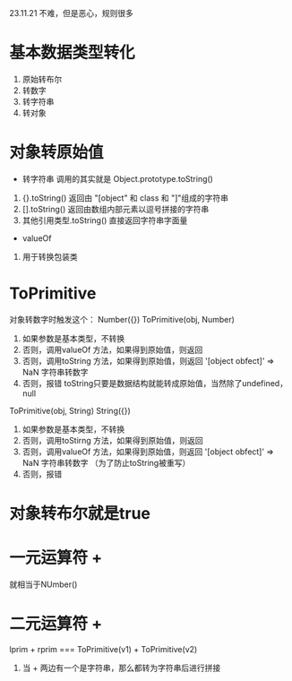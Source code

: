 23.11.21
不难，但是恶心，规则很多

# 基本数据类型转化
1. 原始转布尔
2. 转数字
3. 转字符串
4. 转对象

# 对象转原始值
- 转字符串 调用的其实就是 Object.prototype.toString()
1. {}.toString() 返回由 "[object" 和 class 和 "]"组成的字符串
2. [].toString() 返回由数组内部元素以逗号拼接的字符串
3. 其他引用类型.toString() 直接返回字符串字面量

- valueOf
1. 用于转换包装类

# ToPrimitive
对象转数字时触发这个： Number({})
ToPrimitive(obj, Number)
1. 如果参数是基本类型，不转换
2. 否则，调用valueOf 方法，如果得到原始值，则返回
2. 否则，调用toString 方法，如果得到原始值，则返回  '[object obfect]' => NaN 字符串转数字
4. 否则，报错
toString只要是数据结构就能转成原始值，当然除了undefined，null

ToPrimitive(obj, String)     String({})
1. 如果参数是基本类型，不转换
2. 否则，调用toStirng 方法，如果得到原始值，则返回
2. 否则，调用valueOf 方法，如果得到原始值，则返回  '[object obfect]' => NaN 字符串转数字   （为了防止toString被重写）
4. 否则，报错

# 对象转布尔就是true

# 一元运算符 + 
就相当于NUmber()

# 二元运算符 +
lprim + rprim === ToPrimitive(v1) + ToPrimitive(v2)
1. 当 + 两边有一个是字符串，那么都转为字符串后进行拼接